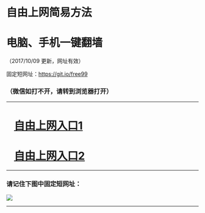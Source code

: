 ﻿# 自由上网简易方法

# 电脑、手机一键翻墙

（2017/10/09 更新，网址有效）

固定短网址：https://git.io/free99

### （微信如打不开，请转到浏览器打开）


***





# &nbsp;&nbsp; <a href="http://ft253878818.fwq-tz-1001.info/fwqtz01.html?t=100900129709 " target="_blank">自由上网入口1</a>
# &nbsp;&nbsp; <a href="http://ft1691216052.fwq-tz-1002.info/fwqtz02.html?t=10090018521 " target="_blank">自由上网入口2</a>
***

### 请记住下图中固定短网址：

<img src="https://s3-us-west-2.amazonaws.com/fwq-1001/yjfq-20170905okok.png" /> 


***

